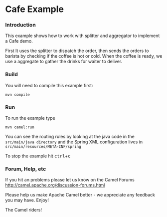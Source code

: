 # Cafe Example

### Introduction

This example shows how to work with splitter and aggregator to implement a Cafe demo.

First It uses the splitter to dispatch the order, then sends the orders to barista by checking 
if the coffee is hot or cold. When the coffee is ready, we use a aggregate to gather the drinks for waiter to deliver.

### Build

You will need to compile this example first:

	mvn compile

### Run

To run the example type

	mvn camel:run

You can see the routing rules by looking at the java code in the
`src/main/java directory` and the Spring XML configuration lives in
`src/main/resources/META-INF/spring`

To stop the example hit <kbd>ctrl</kbd>+<kbd>c</kbd>

### Forum, Help, etc

If you hit an problems please let us know on the Camel Forums
	<http://camel.apache.org/discussion-forums.html>

Please help us make Apache Camel better - we appreciate any feedback you may
have.  Enjoy!


The Camel riders!
